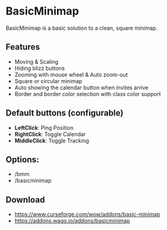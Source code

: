 # BasicMinimap
BasicMinimap is a basic solution to a clean, square minimap.

## Features
* Moving & Scaling
* Hiding blizz buttons
* Zooming with mouse wheel & Auto zoom-out
* Square or circular minimap
* Auto showing the calendar button when invites arrive
* Border and border color selection with class color support

## Default buttons (configurable)
* **LeftClick**: Ping Position
* **RightClick**: Toggle Calendar
* **MiddleClick**: Toggle Tracking

## Options:
* /bmm
* /basicminimap

## Download
* <https://www.curseforge.com/wow/addons/basic-minimap>
* <https://addons.wago.io/addons/basicminimap>
